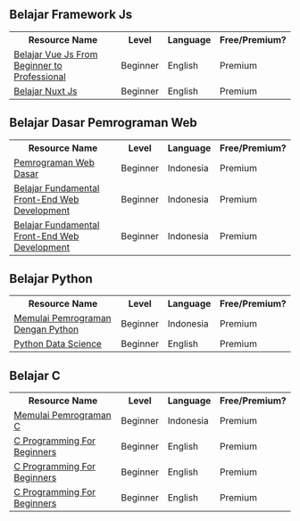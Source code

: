 ## Belajar Framework Js
<table>
  <tr>
    <th>Resource Name</th>
     <th>Level</th>
     <th>Language</th>
     <th>Free/Premium?</th>
  </tr>
  <tr>
    <td><a target="_blank" href="https://www.udemy.com/course/vuejs-from-beginner-to-professional/">Belajar Vue Js From Beginner to Professional</a></td>
     <td>Beginner</td>
     <td>English</td>
     <td>Premium</td>
  </tr>
  <tr>
    <td><a target="_blank" href="https://www.udemy.com/course/nuxtjs-vuejs-on-steroids/">Belajar Nuxt Js</a></td>
     <td>Beginner</td>
     <td>English</td>
     <td>Premium</td>
  </tr>
</table>

## Belajar Dasar Pemrograman Web
<table>
  <tr>
    <th>Resource Name</th>
     <th>Level</th>
     <th>Language</th>
     <th>Free/Premium?</th>
  </tr>
  <tr>
    <td><a target="_blank" href="https://www.dicoding.com/academies/123">Pemrograman Web Dasar</a></td>
     <td>Beginner</td>
     <td>Indonesia</td>
     <td>Premium</td>
  </tr>
  <tr>
    <td><a target="_blank" href="https://www.dicoding.com/academies/163">Belajar Fundamental Front-End Web Development</a></td>
     <td>Beginner</td>
     <td>Indonesia</td>
     <td>Premium</td>
  </tr>
  <tr>
    <td><a target="_blank" href="https://www.dicoding.com/academies/163">Belajar Fundamental Front-End Web Development</a></td>
     <td>Beginner</td>
     <td>Indonesia</td>
     <td>Premium</td>
  </tr>
</table>


## Belajar Python
<table>
  <tr>
    <th>Resource Name</th>
     <th>Level</th>
     <th>Language</th>
     <th>Free/Premium?</th>
  </tr>
  <tr>
    <td><a target="_blank" href="https://www.dicoding.com/academies/86">Memulai Pemrograman Dengan Python</a></td>
     <td>Beginner</td>
     <td>Indonesia</td>
     <td>Premium</td>
  </tr>
  <tr>
    <td><a target="_blank" href="https://www.udemy.com/course/python-for-data-science-and-machine-learning-bootcamp/">Python Data Science</a></td>
     <td>Beginner</td>
     <td>English</td>
     <td>Premium</td>
  </tr>
</table>

## Belajar C
<table>
  <tr>
    <th>Resource Name</th>
     <th>Level</th>
     <th>Language</th>
     <th>Free/Premium?</th>
  </tr>
  <tr>
    <td><a target="_blank" href="https://www.dicoding.com/academies/120">Memulai Pemrograman C</a></td>
     <td>Beginner</td>
     <td>Indonesia</td>
     <td>Premium</td>
  </tr>
  <tr>
    <td><a target="_blank" href="https://www.udemy.com/course/c-programming-for-beginners-/">C Programming For Beginners</a></td>
     <td>Beginner</td>
     <td>English</td>
     <td>Premium</td>
  </tr>
  <tr>
    <td><a target="_blank" href="https://www.udemy.com/course/c-programming-for-beginners-/">C Programming For Beginners</a></td>
     <td>Beginner</td>
     <td>English</td>
     <td>Premium</td>
  </tr>
  <tr>
    <td><a target="_blank" href="https://www.udemy.com/course/c-programming-for-beginners-/">C Programming For Beginners</a></td>
     <td>Beginner</td>
     <td>English</td>
     <td>Premium</td>
  </tr>
</table>
